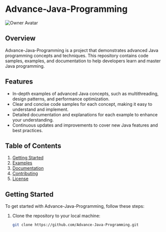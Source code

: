 # Advance-Java-Programming

![Owner Avatar](owner-avatar.png)

## Overview

Advance-Java-Programming is a project that demonstrates advanced Java programming concepts and techniques. This repository contains code samples, examples, and documentation to help developers learn and master Java programming.

## Features

- In-depth examples of advanced Java concepts, such as multithreading, design patterns, and performance optimization.
- Clear and concise code samples for each concept, making it easy to understand and implement.
- Detailed documentation and explanations for each example to enhance your understanding.
- Continuous updates and improvements to cover new Java features and best practices.

## Table of Contents

1. [Getting Started](#getting-started)
2. [Examples](#examples)
3. [Documentation](#documentation)
4. [Contributing](#contributing)
5. [License](#license)

## Getting Started

To get started with Advance-Java-Programming, follow these steps:

1. Clone the repository to your local machine:

   ```bash
   git clone https://github.com/Advance-Java-Programming.git
